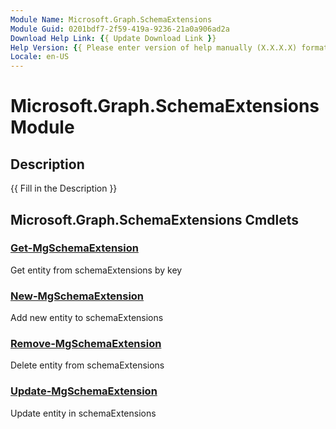 ```yaml
---
Module Name: Microsoft.Graph.SchemaExtensions
Module Guid: 0201bdf7-2f59-419a-9236-21a0a906ad2a
Download Help Link: {{ Update Download Link }}
Help Version: {{ Please enter version of help manually (X.X.X.X) format }}
Locale: en-US
---
```


# Microsoft.Graph.SchemaExtensions Module
## Description
{{ Fill in the Description }}

## Microsoft.Graph.SchemaExtensions Cmdlets
### [Get-MgSchemaExtension](Get-MgSchemaExtension.md)
Get entity from schemaExtensions by key

### [New-MgSchemaExtension](New-MgSchemaExtension.md)
Add new entity to schemaExtensions

### [Remove-MgSchemaExtension](Remove-MgSchemaExtension.md)
Delete entity from schemaExtensions

### [Update-MgSchemaExtension](Update-MgSchemaExtension.md)
Update entity in schemaExtensions

